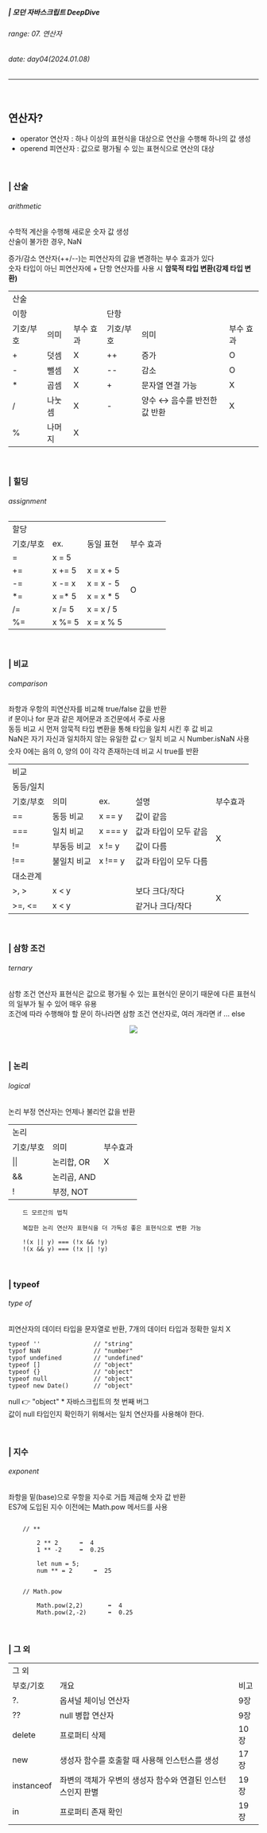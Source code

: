 ##### | 모던 자바스크립트 DeepDive <br />

###### range: 07. 연산자 <br />

###### date: day04(2024.01.08) <br />

<hr />
<br />

## 연산자?

- operator 연산자 : 하나 이상의 표현식을 대상으로 연산을 수행해 하나의 값 생성
- operend 피연산자 : 값으로 평가될 수 있는 표현식으로 연산의 대상

<br />

### | 산술

###### arithmetic

수학적 계산을 수행해 새로운 숫자 값 생성 <br />
산술이 불가한 경우, NaN <br />

증가/감소 연산자(++/--)는 피연산자의 값을 변경하는 부수 효과가 있다 <br />
숫자 타입이 아닌 피연산자에 + 단항 연산자를 사용 시 **암묵적 타입 변환(강제 타입 변환)** <br />

<table align="center">
    <tr>
        <td colspan="6">산술</td>
    </tr>
    <tr>
        <td colspan="3">이항</td>
        <td colspan="3">단항</td>
    </tr>
    <tr>
        <td>기호/부호</td>
        <td>의미</td>
        <td>부수 효과</td>
        <td>기호/부호</td>
        <td>의미</td>
        <td>부수 효과</td>
    </tr>
        <tr>
        <td>+</td>
        <td>덧셈</td>
        <td>X</td>
        <td>++</td>
        <td>증가</td>
        <td>O</td>
    </tr>
    </tr>
        <tr>
        <td>-</td>
        <td>뺄셈</td>
        <td>X</td>
        <td>--</td>
        <td>감소</td>
        <td>O</td>
    </tr>
    </tr>
        <tr>
        <td>*</td>
        <td>곱셈</td>
        <td>X</td>
        <td>+</td>
        <td>문자열 연결 가능</td>
        <td>X</td>
    </tr>
    </tr>
        <tr>
        <td>/</td>
        <td>나눗셈</td>
        <td>X</td>
        <td>-</td>
        <td>양수 ↔️ 음수를 반전한 값 반환</td>
        <td>X</td>
    </tr>
    </tr>
        <tr>
        <td>%</td>
        <td>나머지</td>
        <td>X</td>
        <td rowspan="3"></td>
    </tr>
</table>

<br />

### | 힐딩

###### assignment

<table align="center">
    <tr>
        <td colspan="4">할당</td>
    </tr>
    <tr>
        <td>기호/부호</td>
        <td>ex.</td>
        <td>동일 표현</td>
        <td>부수 효과</td>
    </tr>
        <tr>
        <td>=</td>
        <td>x = 5</td>
        <td></td>
        <td rowspan="6">O</td>
    </tr>
        <tr>
        <td>+=</td>
        <td>x += 5</td>
        <td>x = x + 5</td>
    </tr>
        <tr>
        <td>-=</td>
        <td>x -= x</td>
        <td>x = x - 5</td>
    </tr>
        <tr>
        <td>*=</td>
        <td>x =* 5</td>
        <td>x = x * 5</td>
    </tr>
        <tr>
        <td>/=</td>
        <td>x /= 5</td>
        <td>x = x / 5</td>
    </tr>
        <tr>
        <td>%=</td>
        <td>x %= 5</td>
        <td>x = x % 5</td>
    </tr>
</table>

<br />

### | 비교

###### comparison

좌항과 우항의 피연산자를 비교해 true/false 값을 반환 <br />
if 문이나 for 문과 같은 제어문과 조건문에서 주로 사용 <br />
동등 비교 시 먼저 암묵적 타입 변환을 통해 타입을 일치 시킨 후 값 비교 <br />
NaN은 자기 자신과 일치하지 않는 유일한 값 👉 일치 비교 시 Number.isNaN 사용 <br />
숫자 0에는 음의 0, 양의 0이 각각 존재하는데 비교 시 true를 반환

<table align="center">
    <tr>
        <td colspan="5">비교</td>
    </tr>
    <tr>
        <td colspan="5">동등/일치</td>
    </tr>
    <tr>
        <td>기호/부호</td>
        <td>의미</td>
        <td>ex.</td>
        <td>설명</td>
        <td>부수효과</td>
    </tr>
    <tr>
        <td>==</td>
        <td>동등 비교</td>
        <td>x == y</td>
        <td>값이 같음</td>
        <td rowspan="4">X</td>
    </tr>
    <tr>
        <td>===</td>
        <td>일치 비교</td>
        <td>x === y</td>
        <td>값과 타입이 모두 같음</td>
    </tr>
    <tr>
        <td>!=</td>
        <td>부동등 비교</td>
        <td>x != y</td>
        <td>값이 다름</td>
    </tr>
    <tr>
        <td>!==</td>
        <td>불일치 비교</td>
        <td>x !== y</td>
        <td>값과 타입이 모두 다름</td>
    </tr>
    <tr>
        <td colspan="5">대소관계</td>
    </tr>
    <tr>
        <td>>, ></td>
        <td colspan="2">x < y</td>
        <td>보다 크다/작다</td>
        <td rowspan="2">X</td>
    </tr>
    <tr>
        <td>>=, <=</td>
        <td colspan="2">x < y</td>
        <td>같거나 크다/작다</td>
    </tr>
</table>

<br />

### | 삼항 조건

###### ternary

삼항 조건 연산자 표현식은 값으로 평가될 수 있는 표현식인 문이기 때문에 다른 표현식의 일부가 될 수 있어 매우 유용 <br />
조건에 따라 수행해야 할 문이 하나라면 삼항 조건 연산자로, 여러 개라면 if ... else

<p align="center">
    <img src="https://github.com/mobi-community/mobi-2th-book-study/assets/134191817/e94618a9-2a0c-4fe7-9696-915fd62749e2" />
</p>

<br />

### | 논리

###### logical

논리 부정 연산자는 언제나 불리언 값을 반환

<table align="center">
    <tr>
        <td colspan="3">논리</td>
    </tr>
    <tr>
        <td>기호/부호</td>
        <td>의미</td>
        <td colspan="3">부수효과</td>
    </tr>
    <tr>
        <td>||</td>
        <td>논리합, OR</td>
        <td>X</td>
    </tr>
    <tr>
        <td>&&</td>
        <td>논리곱, AND</td>
    </tr>
    <tr>
        <td>!</td>
        <td>부정, NOT</td>
    </tr>
</table>

```
    드 모르간의 법칙

    복잡한 논리 연산자 표현식을 더 가독성 좋은 표현식으로 변환 가능

    !(x || y) === (!x && !y)
    !(x && y) === (!x || !y)

```

<br />

### | typeof

###### type of

피연산자의 데이터 타입을 문자열로 반환, 7개의 데이터 타입과 정확한 일치 X <br />

```
typeof ''               // "string"
typof NaN               // "number"
typof undefined         // "undefined"
typeof []               // "object"
typeof {}               // "object"
typeof null             // "object"
typeof new Date()       // "object"
```

null 👉 "object" \* 자바스크립트의 첫 번째 버그 <br />
값이 null 타입인지 확인하기 위해서는 일치 연산자를 사용해야 한다.

<br />

### | 지수

###### exponent

좌항을 밑(base)으로 우항을 지수로 거듭 제곱해 숫자 값 반환 <br />
ES7에 도입된 지수 이전에는 Math.pow 메서드를 사용

```

    // **

        2 ** 2      ➡️  4
        1 ** -2     ➡️  0.25

        let num = 5;
        num ** = 2      ➡️  25


    // Math.pow

        Math.pow(2,2)       ➡️  4
        Math.pow(2,-2)      ➡️  0.25

```

<br />

### | 그 외

<table align="center">
    <tr>
        <td colspan="3">그 외</td>
    </tr>
    <tr>
        <td>부호/기호</td>
        <td>개요</td>
        <td>비고</td>
    </tr>
    <tr>
        <td>?.</td>
        <td>옵셔널 체이닝 연산자</td>
        <td>9장</td>
    </tr>
    <tr>
        <td>??</td>
        <td>null 병합 연산자</td>
        <td>9장</td>
    </tr>
    <tr>
        <td>delete</td>
        <td>프로퍼티 삭제</td>
        <td>10장</td>
    </tr>
    <tr>
        <td>new</td>
        <td>생성자 함수를 호출할 때 사용해 인스턴스를 생성</td>
        <td>17장</td>
    </tr>
    <tr>
        <td>instanceof</td>
        <td>좌변의 객체가 우변의 생성자 함수와 연결된 인스턴스인지 판별</td>
        <td>19장</td>
    </tr>
    <tr>
        <td>in</td>
        <td>프로퍼티 존재 확인</td>
        <td>19장</td>
    </tr>
</table>

<br />
